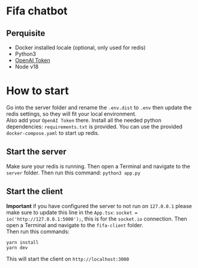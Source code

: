 # Fifa chatbot

## Perquisite
* Docker installed locale (optional, only used for redis)
* Python3
* [OpenAI Token](https://platform.openai.com/account/api-keys)
* Node v18

# How to start
Go into the server folder and rename the `.env.dist` to `.env` then update the redis settings, so they will fit your local environment.    
Also add your `OpenAI Token` there.
Install all the needed python dependencies: `requirements.txt` is provided.
You can use the provided `docker-compose.yaml` to start up redis.
## Start the server
Make sure your redis is running. Then open a Terminal and navigate to the `server` folder. Then run this command: `python3 app.py`      

## Start the client
**Important** if you have configured the server to not run on `127.0.0.1` please make sure to update this line in the `App.tsx`: `socket = io('http://127.0.0.1:5000');`, this is for the `socket.io` connection.
Then open a Terminal and navigate to the `fifa-client` folder.   
Then run this commands:
```
yarn install
yarn dev
```
This will start the client on `http://localhost:3000`
